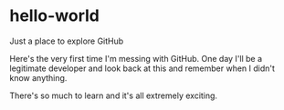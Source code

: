 # hello-world
Just a place to explore GitHub

Here's the very first time I'm messing with GitHub. One day I'll
be a legitimate developer and look back at this and remember when
I didn't know anything.

There's so much to learn and it's all extremely exciting.
